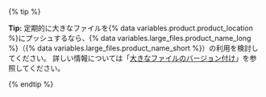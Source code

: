 {% tip %}

**Tip:** 定期的に大きなファイルを{% data variables.product.product_location %}にプッシュするなら、{% data variables.large_files.product_name_long %}（{% data variables.large_files.product_name_short %}）の利用を検討してください。 詳しい情報については「[大きなファイルのバージョン付け](/articles/versioning-large-files)」を参照してください。

{% endtip %}
